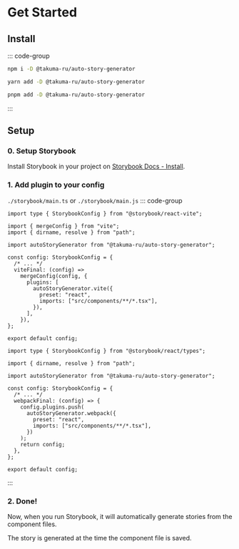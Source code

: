 # Get Started

## Install
::: code-group

```bash [npm]
npm i -D @takuma-ru/auto-story-generator
```

```bash [yarn]
yarn add -D @takuma-ru/auto-story-generator
```

```bash [pnpm]
pnpm add -D @takuma-ru/auto-story-generator
```

:::

## Setup
### 0. Setup Storybook
Install Storybook in your project on [Storybook Docs - Install](https://storybook.js.org/docs/get-started/install).

### 1. Add plugin to your config

`./storybook/main.ts` or `./storybook/main.js`
::: code-group

```ts{6,13-16} [Vite]
import type { StorybookConfig } from "@storybook/react-vite";

import { mergeConfig } from "vite";
import { dirname, resolve } from "path";

import autoStoryGenerator from "@takuma-ru/auto-story-generator";

const config: StorybookConfig = {
  /* ... */
  viteFinal: (config) =>
    mergeConfig(config, {
      plugins: [
        autoStoryGenerator.vite({
          preset: "react",
          imports: ["src/components/**/*.tsx"],
        }),
      ],
    }),
};

export default config;
```

```ts{5,10-13} [Webpack]
import type { StorybookConfig } from "@storybook/react/types";

import { dirname, resolve } from "path";

import autoStoryGenerator from "@takuma-ru/auto-story-generator";

const config: StorybookConfig = {
  /* ... */
  webpackFinal: (config) => {
    config.plugins.push(
      autoStoryGenerator.webpack({
        preset: "react",
        imports: ["src/components/**/*.tsx"],
      })
    );
    return config;
  },
};

export default config;
```

:::

### 2. Done!
Now, when you run Storybook, it will automatically generate stories from the component files.

The story is generated at the time the component file is saved.
